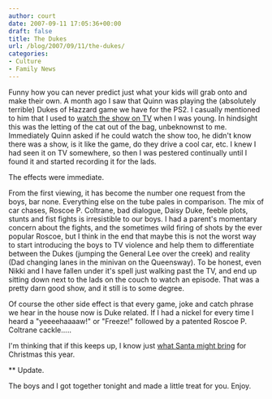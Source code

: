 ```yaml
---
author: court
date: 2007-09-11 17:05:36+00:00
draft: false
title: The Dukes
url: /blog/2007/09/11/the-dukes/
categories:
- Culture
- Family News
---
```


Funny how you can never predict just what your kids will grab onto and make their own.  A month ago I saw that Quinn was playing the (absolutely terrible) Dukes of Hazzard game we have for the PS2.  I casually mentioned to him that I used to [watch the show on TV](http://en.wikipedia.org/wiki/The_Dukes_of_Hazzard) when I was young.  In hindsight this was the letting of the cat out of the bag, unbeknownst to me.  Immediately Quinn asked if he could watch the show too, he didn't know there was a show, is it like the game, do they drive a cool car, etc.  I knew I had seen it on TV somewhere, so then I was pestered continually until I found it and started recording it for the lads.

The effects were immediate.

From the first viewing, it has become the number one request from the boys, bar none.  Everything else on the tube pales in comparison.  The mix of car chases, Roscoe P. Coltrane, bad dialogue, Daisy Duke, feeble plots, stunts and fist fights is irresistible to our boys.  I had a parent's momentary concern about the fights, and the sometimes wild firing of shots by the ever popular Roscoe, but I think in the end that maybe this is not the worst way to start introducing the boys to TV violence and help them to differentiate between the Dukes (jumping the General Lee over the creek) and reality (Dad changing lanes in the minivan on the Queensway).  To be honest, even Nikki and I have fallen under it's spell just walking past the TV, and end up sitting down next to the lads on the couch to watch an episode.  That was a pretty darn good show, and it still is to some degree.

Of course the other side effect is that every game, joke and catch phrase we hear in the house now is Duke related.  If I had a nickel for every time I heard a "yeeeehaaaaw!" or "Freeze!" followed by a patented Roscoe P. Coltrane cackle.....

I'm thinking that if this keeps up, I know just [what Santa might bring](http://www.warnervideo.com/dukesofhazzarddvd/) for Christmas this year.

** Update.

The boys and I got together tonight and made a little treat for you.  Enjoy.

<object width="425" height="350"><embed src="http://www.youtube.com/v/49_n4KvAcug" height="350" type="application/x-shockwave-flash" width="425"></embed></object>
